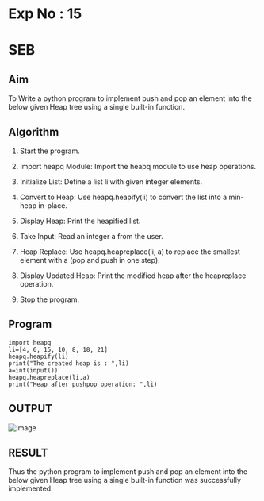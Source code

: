 # Exp No : 15 
# SEB 

## Aim

To Write a python program to implement push and pop an element into the below given Heap tree using a single built-in function.

## Algorithm

1. Start the program.
   
2. Import heapq Module: Import the heapq module to use heap operations.

3. Initialize List: Define a list li with given integer elements.

4. Convert to Heap: Use heapq.heapify(li) to convert the list into a min-heap in-place.

5. Display Heap: Print the heapified list.

6. Take Input: Read an integer a from the user.

7. Heap Replace: Use heapq.heapreplace(li, a) to replace the smallest element with a (pop and push in one step).

8. Display Updated Heap: Print the modified heap after the heapreplace operation.

9. Stop the program.

## Program

```
import heapq
li=[4, 6, 15, 10, 8, 18, 21]
heapq.heapify(li)
print("The created heap is : ",li)
a=int(input())
heapq.heapreplace(li,a)
print("Heap after pushpop operation: ",li)
```

## OUTPUT

![image](https://github.com/user-attachments/assets/8936aafa-c53b-487f-af67-c896cb29ddd9)

## RESULT

Thus the python program to implement push and pop an element into the below given Heap tree using a single built-in function was successfully implemented.
